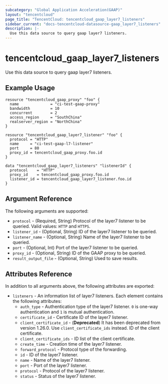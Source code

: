 ```yaml
---
subcategory: "Global Application Acceleration(GAAP)"
layout: "tencentcloud"
page_title: "TencentCloud: tencentcloud_gaap_layer7_listeners"
sidebar_current: "docs-tencentcloud-datasource-gaap_layer7_listeners"
description: |-
  Use this data source to query gaap layer7 listeners.
---
```


# tencentcloud_gaap_layer7_listeners

Use this data source to query gaap layer7 listeners.

## Example Usage

```hcl
resource "tencentcloud_gaap_proxy" "foo" {
  name              = "ci-test-gaap-proxy"
  bandwidth         = 10
  concurrent        = 2
  access_region     = "SouthChina"
  realserver_region = "NorthChina"
}

resource "tencentcloud_gaap_layer7_listener" "foo" {
  protocol = "HTTP"
  name     = "ci-test-gaap-l7-listener"
  port     = 80
  proxy_id = tencentcloud_gaap_proxy.foo.id
}

data "tencentcloud_gaap_layer7_listeners" "listenerId" {
  protocol    = "HTTP"
  proxy_id    = tencentcloud_gaap_proxy.foo.id
  listener_id = tencentcloud_gaap_layer7_listener.foo.id
}
```

## Argument Reference

The following arguments are supported:

* `protocol` - (Required, String) Protocol of the layer7 listener to be queried. Valid values: `HTTP` and `HTTPS`.
* `listener_id` - (Optional, String) ID of the layer7 listener to be queried.
* `listener_name` - (Optional, String) Name of the layer7 listener to be queried.
* `port` - (Optional, Int) Port of the layer7 listener to be queried.
* `proxy_id` - (Optional, String) ID of the GAAP proxy to be queried.
* `result_output_file` - (Optional, String) Used to save results.

## Attributes Reference

In addition to all arguments above, the following attributes are exported:

* `listeners` - An information list of layer7 listeners. Each element contains the following attributes:
  * `auth_type` - Authentication type of the layer7 listener. `0` is one-way authentication and `1` is mutual authentication.
  * `certificate_id` - Certificate ID of the layer7 listener.
  * `client_certificate_id` - (**Deprecated**) It has been deprecated from version 1.26.0. Use `client_certificate_ids` instead. ID of the client certificate.
  * `client_certificate_ids` - ID list of the client certificate.
  * `create_time` - Creation time of the layer7 listener.
  * `forward_protocol` - Protocol type of the forwarding.
  * `id` - ID of the layer7 listener.
  * `name` - Name of the layer7 listener.
  * `port` - Port of the layer7 listener.
  * `protocol` - Protocol of the layer7 listener.
  * `status` - Status of the layer7 listener.



